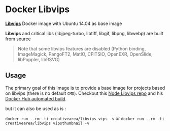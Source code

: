 # Docker Libvips

**[Libvips](https://github.com/jcupitt/libvips)** Docker image with Ubuntu 14.04 as base image

**Libvips** and critical libs (libjpeg-turbo, libtiff, libgif, libpng, libwebp) are built from source

> Note that some libvips features are disabled (Python binding, ImageMagick, PangoFT2, MatIO, CFITSIO, OpenEXR, OpenSlide, libPoppler, libRSVG)

## Usage

The primary goal of this image is to provide a base image for projects based on libvips (there is no default `CMD`). Checkout this [Node Libvips repo](https://github.com/creative-area/docker-node-libvips) and his [Docker Hub automated build](https://hub.docker.com/r/creativearea/node-libvips/).

but it can also be used as is :

`docker run --rm -ti creativearea/libvips vips -v` or `docker run --rm -ti creativearea/libvips vipsthumbnail -v`
